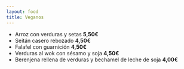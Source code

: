 ```yaml
---
layout: food
title: Veganos
---
```


* Arroz con verduras y setas **5,50€**
* Seitán casero rebozado **4,50€**
* Falafel con guarnición **4,50€**
* Verduras al wok con sésamo y soja **4,50€**
* Berenjena rellena de verduras y bechamel de leche de soja **4,00€**
